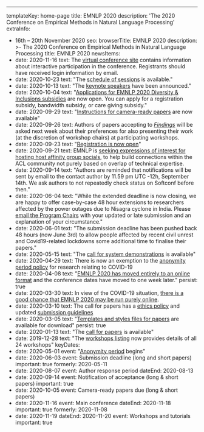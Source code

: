 ---
templateKey: home-page
title: EMNLP 2020
description: '<span class="avoid-breaks">The 2020 Conference</span> <span class="avoid-breaks">on Empirical Methods</span> <span class="avoid-breaks">in Natural Language Processing</span>'
extraInfo: 
  - 16th – 20th November 2020
seo:
  browserTitle: EMNLP 2020
  description: >-
    The 2020 Conference on Empirical Methods in Natural Language Processing
  title: EMNLP 2020
newsItems:
  - date: 2020-11-16
    text: The [virtual conference site](https://virtual.2020.emnlp.org/) contains information 
      about interactive participation in the conference. Registrants should have received login information by email.
  - date: 2020-10-23
    text: "The [schedule of sessions](/schedule) is available."
  - date: 2020-10-13
    text: "The [keynote speakers](/keynotes) have been announced."
  - date: 2020-10-04
    text: "[Applications for EMNLP 2020 Diversity & Inclusions subsidies](https://forms.office.com/Pages/ResponsePage.aspx?id=kX-So6HNlkaviYyfHO_6kc6sgtkevo5FlcuZ17FkylVUMlZDM0JHWVoxRFRBT0RZUERRRjAzSUNURC4u) 
      are now open. You can apply for a registration subsidy, bandwidth subsidy, or care giving subsidy."
  - date: 2020-09-29
    text: "[Instructions for camera-ready papers](/call-for-papers/camera-ready) are now available"
  - date: 2020-09-26
    text: Authors of papers accepting to [_Findings_](/blog/2020-07-30-findings-acl-response) will be asked next week about their preferences for also presenting their work (at the discretion of workshop chairs) at participating workshops.
  - date: 2020-09-23
    text: "[Registration is now open](/registration)"
  - date: 2020-09-21
    text: EMNLP is [seeking expressions of interest for hosting host affinity group socials](https://www.aclweb.org/portal/content/emnlp-2020-affinity-group-socials), to help build connections within the ACL community not purely based on overlap of technical expertise.
  - date: 2020-09-14
    text: "Authors are reminded that notifications will be sent by email to the contact author by 11.59 pm UTC -12h, September 14th. We ask authors to not repeatedly check status on Softconf before then."
  - date: 2020-06-04
    text: "While the extended deadline is now closing, we are happy to offer case-by-case 48 hour extensions to researchers affected by the power outages due to Nisagra cyclone in India. Please [email the Program Chairs](mailto:emnlp2020programmechairs@gmail.com) with your updated or late submission and an explanation of your circumstance."
  - date: 2020-06-01
    text: "The submission deadline has been pushed back 48 hours (now June 3rd) to allow people affected by recent civil unrest and Covid19-related lockdowns some additional time to finalise their papers."
  - date: 2020-05-15
    text: "The [call for system demonstrations](/call-for-papers/demos) is available"
  - date: 2020-04-29
    text: There is now an exemption to the [anonymity period policy](/call-for-papers#anonymity-period) for research relating to COVID-19
  - date: 2020-04-08
    text: "[EMNLP 2020 has moved entirely to an online format](/attending#covid-online) and the conference dates have moved to one week later."
    persist: true
  - date: 2020-03-30
    text: In view of the COVID-19 situation, [there is a good chance that EMNLP 2020 may be run purely online](/attending#covid-online). 
  - date: 2020-03-10
    text: The call for papers has a [ethics policy](/call-for-papers#new-ethics-policy) and updated [submission guidelines](/call-for-papers#paper-submission-and-templates) 
  - date: 2020-03-05
    text: "[Templates and styles files for papers](/files/emnlp2020-templates.zip) are available for download"
    persist: true
  - date: 2020-01-13
    text: "The [call for papers](/call-for-papers) is available"
  - date: 2019-12-28
    text: "The [workshops listing](/workshops) now provides details of all 24 workshops"
keyDates:
  - date: 2020-05-01
    event: "[Anonymity period](/call-for-papers#anonymity-period) begins"
  - date: 2020-06-03
    event: Submission deadline (long and short papers)
    important: true
    formerly: 2020-05-11
  - date: 2020-08-07
    event: Author response period
    dateEnd: 2020-08-13
  - date: 2020-09-14
    event: Notification of acceptance (long & short papers)
    important: true
  - date: 2020-10-05
    event: Camera-ready papers due (long & short papers)
  - date: 2020-11-16
    event: Main conference
    dateEnd: 2020-11-18
    important: true
    formerly: 2020-11-08
  - date: 2020-11-19
    dateEnd: 2020-11-20
    event: Workshops and tutorials
    important: true
